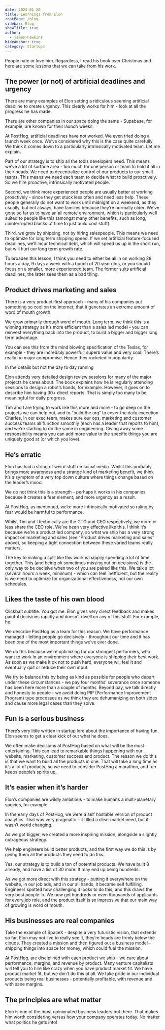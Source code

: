 ```yaml
---
date: 2024-01-20
title: Learnings from Elon
rootPage: /blog
sidebar: Blog
showTitle: true
author:
  - james-hawkins
hideAnchor: true
category: Startups
---
```


People hate or love him. Regardless, I read his book over Christmas and here are some lessons that we can take from his work.

## The power (or not) of artificial deadlines and urgency

There are many examples of Elon setting a ridiculous seeming artificial deadline to create urgency. This clearly works for him - look at all the progress he has made.

There are other companies in our space doing the same - Supabase, for example, are known for their launch weeks.

At PostHog, artificial deadlines have not worked. We even tried doing a launch week once. We’ve considered why this is the case quite carefully. We think it comes down to a particularly intrinsically motivated team. Let me explain.

Part of our strategy is to ship all the tools developers need. This means we’ve a lot of surface area - too much for one person or team to hold it all in their heads. We need to decentralize control of our products to our small teams. This means we need each team to decide what to build proactively. So we hire proactive, intrinsically motivated people.

Second, we think more experienced people are usually better at working proactively - since they get stuck less often and need less help. These people generally do not want to work until midnight on a weekend, as they usually, but not always, have families because they’re normally older. We’ve gone so far as to have an all remote environment, which is particularly well suited to people like this (amongst many other benefits, such as long, uninterrupted blocks of time to just build cool stuff).

Third, we grow by shipping, not by hiring salespeople. This means we need to optimize for long term shipping speed. If we set artificial feature-focused deadlines, we’ll incur technical debt, which will speed us up in the short run, but will hurt our long term growth rate.

To broaden this lesson, I think you need to either be all in on working 28 hours a day, 9 days a week with a bunch of 20 year olds, or you should focus on a smaller, more experienced team. The former suits artificial deadlines, the latter sees them as a bad thing.

## Product drives marketing and sales

There is a very product-first approach - many of his companies put something so cool on the internet, that it generates an extreme amount of word of mouth growth.

We grow primarily through word of mouth. Long term, we think this is a winning strategy as it’s more efficient than a sales led model - you can reinvest everything back into the product, to build a bigger and bigger long term advantage.

You can see this from the mind blowing specification of the Teslas, for example - they are incredibly powerful, superb value and very cool. There’s really no major compromise. Hence they rocketed in popularity.

In the details but not the day to day running

Elon attends very detailed design review sessions for many of the major projects he cares about. The book explains how he is regularly attending sessions to design a robot’s hands, for example. However, it goes on to describe him having 30+ direct reports. That is simply too many to be meaningful for daily progress.

Tim and I are trying to work like this more and more - to go deep on the projects we can help out, and to “build the org” to cover the daily execution. Charles, in our exec team, makes sure our ops, marketing and customer success teams all function smoothly (each has a leader that reports to him), and we’re starting to do the same in engineering. Giving away some responsibility means you can add more value to the specific things you are uniquely good at (or which you love).

## He’s erratic

Elon has had a string of weird stuff on social media. Whilst this probably brings more awareness and a strange kind of marketing benefit, we think it’s a symptom of a very top down culture where things change based on the leader’s mood.

We do not think this is a strength - perhaps it works in his companies because it creates a fear element, and more urgency as a result. 

At PostHog, as mentioned, we’re more intrinsically motivated so ruling by fear would be harmful to performance.

Whilst Tim and I technically are the CTO and CEO respectively, we more or less share the CEO role. We’ve been very effective like this. I think it’s because we’re a product led company, so what we ship has a very strong impact on marketing and sales (see “Product drives marketing and sales” above), so keeping a tight connection between these varied teams really matters.

The key to making a split like this work is happily spending a lot of time together. This (and being ok sometimes missing out on decisions) is the only way to be decisive when two of you are paired like this. We talk a lot (several hours a week, minimum) - which can feel inefficient, but the reality is we need to optimize for organizational effectiveness, not our own schedules.

## Likes the taste of his own blood

Clickbait subtitle. You got me. Elon gives very direct feedback and makes painful decisions rapidly and doesn’t dwell on any of this stuff. For example, he 

We describe PostHog as a team for this reason. We have performance managed - letting people go decisively - throughout our time and it has been one of the most important things we’ve ever done.

We do this because we’re optimizing for our strongest performers, who want to work in an environment where everyone is shipping their best work. As soon as we make it ok not to push hard, everyone will feel it and eventually quit or reduce their own input.

We try to balance this by being as kind as possible for people who depart under these circumstances - we pay four months’ severance once someone has been here more than a couple of months. Beyond pay, we talk directly and honesty to people - we avoid doing PIP (Performance Improvement Program) type processes as we think they are dehumanizing on both sides and cause more legal cases than they solve.

## Fun is a serious business

There’s very little written in startup lore about the importance of having fun. Elon seems to get a clear kick of out what he does.

We often make decisions at PostHog based on what will be the most entertaining. This can lead to remarkable things happening with our website, marketing, customer success and product. The reason we do this is that we want to build all the products in one. That will take a long time as it’s a lot of products, so we need to consider PostHog a marathon, and fun keeps people’s spirits up.

## It’s easier when it’s harder

Elon’s companies are wildly ambitious - to make humans a multi-planetary species, for example.

In the early days of PostHog, we were a self hostable version of product analytics. That was very pragmatic - it filled a clear market need, but it wasn’t world changing.

As we got bigger, we created a more inspiring mission, alongside a slightly outrageous strategy.

We help engineers build better products, and the first way we do this is by giving them all the products they need to do this.

Yes, our strategy is to build a ton of potential products. We have built 8 already, and have a list of 30 more. It may end up being hundreds. 

As we got more direct with this strategy - putting it everywhere on the website, in our job ads, and in our all hands, it became self fulfilling. Engineers spotted how challenging it looks to do this, and this draws the very best people in. We now get hundreds or even thousands of applicants for every job role, and the product itself is so impressive that our main way of growing is word of mouth. 

## His businesses are real companies

Take the example of SpaceX - despite a very futuristic vision, that extends so far, Elon may not live to really see it, they’re heads are firmly below the clouds. They created a mission and then figured out a business model - shipping things into space for money, which could fuel the mission.

At PostHog, are disciplined with each product we ship - we care about performance, margins, and revenue  by product. Many venture capitalists will tell you to hire like crazy when you have product market fit. We have product market fit, but we don’t do this at all. We take pride in our individual products being real businesses - potentially profitable, with revenue and with sane margins.

## The principles are what matter

Elon is one of the most opinionated business leaders out there. That makes him worth considering versus how your company operates today. No matter what politics he gets into!
